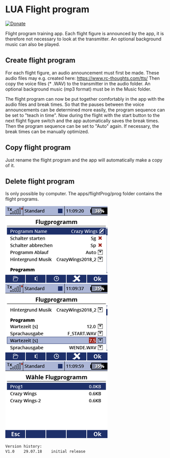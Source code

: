 # LUA Flight program

[![Donate](https://img.shields.io/badge/Donate-PayPal-green.svg)](https://www.paypal.com/cgi-bin/webscr?cmd=_s-xclick&hosted_button_id=R69PMKTCXQBUU&source=url)

Flight program training app. Each flight figure is announced by the app, it is therefore not necessary to look at the transmitter. An optional background music can also be played.


## Create flight program

For each flight figure, an audio announcement must first be made. These audio files may e.g. created here: https://www.rc-thoughts.com/tts/
Then copy the voice files (* .WAV) to the transmitter in the audio folder. An optional background music (mp3 format) must be in the Music folder.

The flight program can now be put together comfortably in the app with the audio files and break times. So that the pauses between the voice announcements can be determined more easily, the program sequence can be set to "teach in time". Now during the flight with the start button to the next flight figure switch and the app automatically saves the break times. Then the program sequence can be set to "Auto" again. If necessary, the break times can be manually optimized.


## Copy flight program

Just rename the flight program and the app will automatically make a copy of it.


## Delete flight program

Is only possible by computer. The apps/flightProg/prog folder contains the flight programs.


![screen000](https://raw.githubusercontent.com/nightflyer88/Lua_Flight_program/master/img/Screen000.bmp)
![screen001](https://raw.githubusercontent.com/nightflyer88/Lua_Flight_program/master/img/Screen001.bmp)
![screen002](https://raw.githubusercontent.com/nightflyer88/Lua_Flight_program/master/img/Screen002.bmp)

```
Version history:
V1.0    29.07.18    initial release
```
